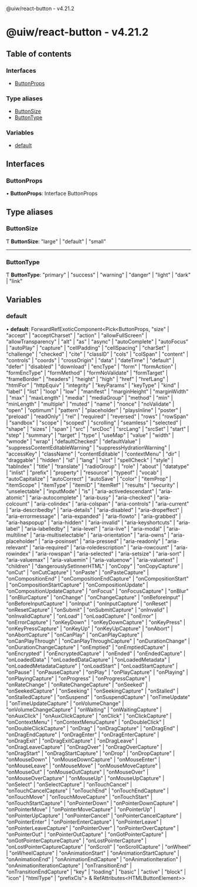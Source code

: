 @uiw/react-button - v4.21.2

# @uiw/react-button - v4.21.2

## Table of contents

### Interfaces

- [ButtonProps](undefined)

### Type aliases

- [ButtonSize](undefined)
- [ButtonType](undefined)

### Variables

- [default](undefined)

## Interfaces

### ButtonProps

• **ButtonProps**: Interface ButtonProps

## Type aliases

### ButtonSize

Ƭ **ButtonSize**: "large" \| "default" \| "small"

___

### ButtonType

Ƭ **ButtonType**: "primary" \| "success" \| "warning" \| "danger" \| "light" \| "dark" \| "link"

## Variables

### default

• **default**: ForwardRefExoticComponent<Pick<ButtonProps, "size" \| "accept" \| "acceptCharset" \| "action" \| "allowFullScreen" \| "allowTransparency" \| "alt" \| "as" \| "async" \| "autoComplete" \| "autoFocus" \| "autoPlay" \| "capture" \| "cellPadding" \| "cellSpacing" \| "charSet" \| "challenge" \| "checked" \| "cite" \| "classID" \| "cols" \| "colSpan" \| "content" \| "controls" \| "coords" \| "crossOrigin" \| "data" \| "dateTime" \| "default" \| "defer" \| "disabled" \| "download" \| "encType" \| "form" \| "formAction" \| "formEncType" \| "formMethod" \| "formNoValidate" \| "formTarget" \| "frameBorder" \| "headers" \| "height" \| "high" \| "href" \| "hrefLang" \| "htmlFor" \| "httpEquiv" \| "integrity" \| "keyParams" \| "keyType" \| "kind" \| "label" \| "list" \| "loop" \| "low" \| "manifest" \| "marginHeight" \| "marginWidth" \| "max" \| "maxLength" \| "media" \| "mediaGroup" \| "method" \| "min" \| "minLength" \| "multiple" \| "muted" \| "name" \| "nonce" \| "noValidate" \| "open" \| "optimum" \| "pattern" \| "placeholder" \| "playsInline" \| "poster" \| "preload" \| "readOnly" \| "rel" \| "required" \| "reversed" \| "rows" \| "rowSpan" \| "sandbox" \| "scope" \| "scoped" \| "scrolling" \| "seamless" \| "selected" \| "shape" \| "sizes" \| "span" \| "src" \| "srcDoc" \| "srcLang" \| "srcSet" \| "start" \| "step" \| "summary" \| "target" \| "type" \| "useMap" \| "value" \| "width" \| "wmode" \| "wrap" \| "defaultChecked" \| "defaultValue" \| "suppressContentEditableWarning" \| "suppressHydrationWarning" \| "accessKey" \| "className" \| "contentEditable" \| "contextMenu" \| "dir" \| "draggable" \| "hidden" \| "id" \| "lang" \| "slot" \| "spellCheck" \| "style" \| "tabIndex" \| "title" \| "translate" \| "radioGroup" \| "role" \| "about" \| "datatype" \| "inlist" \| "prefix" \| "property" \| "resource" \| "typeof" \| "vocab" \| "autoCapitalize" \| "autoCorrect" \| "autoSave" \| "color" \| "itemProp" \| "itemScope" \| "itemType" \| "itemID" \| "itemRef" \| "results" \| "security" \| "unselectable" \| "inputMode" \| "is" \| "aria-activedescendant" \| "aria-atomic" \| "aria-autocomplete" \| "aria-busy" \| "aria-checked" \| "aria-colcount" \| "aria-colindex" \| "aria-colspan" \| "aria-controls" \| "aria-current" \| "aria-describedby" \| "aria-details" \| "aria-disabled" \| "aria-dropeffect" \| "aria-errormessage" \| "aria-expanded" \| "aria-flowto" \| "aria-grabbed" \| "aria-haspopup" \| "aria-hidden" \| "aria-invalid" \| "aria-keyshortcuts" \| "aria-label" \| "aria-labelledby" \| "aria-level" \| "aria-live" \| "aria-modal" \| "aria-multiline" \| "aria-multiselectable" \| "aria-orientation" \| "aria-owns" \| "aria-placeholder" \| "aria-posinset" \| "aria-pressed" \| "aria-readonly" \| "aria-relevant" \| "aria-required" \| "aria-roledescription" \| "aria-rowcount" \| "aria-rowindex" \| "aria-rowspan" \| "aria-selected" \| "aria-setsize" \| "aria-sort" \| "aria-valuemax" \| "aria-valuemin" \| "aria-valuenow" \| "aria-valuetext" \| "children" \| "dangerouslySetInnerHTML" \| "onCopy" \| "onCopyCapture" \| "onCut" \| "onCutCapture" \| "onPaste" \| "onPasteCapture" \| "onCompositionEnd" \| "onCompositionEndCapture" \| "onCompositionStart" \| "onCompositionStartCapture" \| "onCompositionUpdate" \| "onCompositionUpdateCapture" \| "onFocus" \| "onFocusCapture" \| "onBlur" \| "onBlurCapture" \| "onChange" \| "onChangeCapture" \| "onBeforeInput" \| "onBeforeInputCapture" \| "onInput" \| "onInputCapture" \| "onReset" \| "onResetCapture" \| "onSubmit" \| "onSubmitCapture" \| "onInvalid" \| "onInvalidCapture" \| "onLoad" \| "onLoadCapture" \| "onError" \| "onErrorCapture" \| "onKeyDown" \| "onKeyDownCapture" \| "onKeyPress" \| "onKeyPressCapture" \| "onKeyUp" \| "onKeyUpCapture" \| "onAbort" \| "onAbortCapture" \| "onCanPlay" \| "onCanPlayCapture" \| "onCanPlayThrough" \| "onCanPlayThroughCapture" \| "onDurationChange" \| "onDurationChangeCapture" \| "onEmptied" \| "onEmptiedCapture" \| "onEncrypted" \| "onEncryptedCapture" \| "onEnded" \| "onEndedCapture" \| "onLoadedData" \| "onLoadedDataCapture" \| "onLoadedMetadata" \| "onLoadedMetadataCapture" \| "onLoadStart" \| "onLoadStartCapture" \| "onPause" \| "onPauseCapture" \| "onPlay" \| "onPlayCapture" \| "onPlaying" \| "onPlayingCapture" \| "onProgress" \| "onProgressCapture" \| "onRateChange" \| "onRateChangeCapture" \| "onSeeked" \| "onSeekedCapture" \| "onSeeking" \| "onSeekingCapture" \| "onStalled" \| "onStalledCapture" \| "onSuspend" \| "onSuspendCapture" \| "onTimeUpdate" \| "onTimeUpdateCapture" \| "onVolumeChange" \| "onVolumeChangeCapture" \| "onWaiting" \| "onWaitingCapture" \| "onAuxClick" \| "onAuxClickCapture" \| "onClick" \| "onClickCapture" \| "onContextMenu" \| "onContextMenuCapture" \| "onDoubleClick" \| "onDoubleClickCapture" \| "onDrag" \| "onDragCapture" \| "onDragEnd" \| "onDragEndCapture" \| "onDragEnter" \| "onDragEnterCapture" \| "onDragExit" \| "onDragExitCapture" \| "onDragLeave" \| "onDragLeaveCapture" \| "onDragOver" \| "onDragOverCapture" \| "onDragStart" \| "onDragStartCapture" \| "onDrop" \| "onDropCapture" \| "onMouseDown" \| "onMouseDownCapture" \| "onMouseEnter" \| "onMouseLeave" \| "onMouseMove" \| "onMouseMoveCapture" \| "onMouseOut" \| "onMouseOutCapture" \| "onMouseOver" \| "onMouseOverCapture" \| "onMouseUp" \| "onMouseUpCapture" \| "onSelect" \| "onSelectCapture" \| "onTouchCancel" \| "onTouchCancelCapture" \| "onTouchEnd" \| "onTouchEndCapture" \| "onTouchMove" \| "onTouchMoveCapture" \| "onTouchStart" \| "onTouchStartCapture" \| "onPointerDown" \| "onPointerDownCapture" \| "onPointerMove" \| "onPointerMoveCapture" \| "onPointerUp" \| "onPointerUpCapture" \| "onPointerCancel" \| "onPointerCancelCapture" \| "onPointerEnter" \| "onPointerEnterCapture" \| "onPointerLeave" \| "onPointerLeaveCapture" \| "onPointerOver" \| "onPointerOverCapture" \| "onPointerOut" \| "onPointerOutCapture" \| "onGotPointerCapture" \| "onGotPointerCaptureCapture" \| "onLostPointerCapture" \| "onLostPointerCaptureCapture" \| "onScroll" \| "onScrollCapture" \| "onWheel" \| "onWheelCapture" \| "onAnimationStart" \| "onAnimationStartCapture" \| "onAnimationEnd" \| "onAnimationEndCapture" \| "onAnimationIteration" \| "onAnimationIterationCapture" \| "onTransitionEnd" \| "onTransitionEndCapture" \| "key" \| "loading" \| "basic" \| "active" \| "block" \| "icon" \| "htmlType" \| "prefixCls"\> & RefAttributes<HTMLButtonElement\>\>

